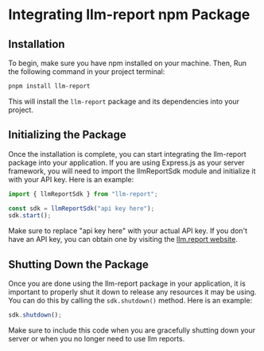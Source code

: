 # Integrating llm-report npm Package

## Installation

To begin, make sure you have npm installed on your machine. Then, Run the following command in your project terminal:

```bash
pnpm install llm-report
```

This will install the `llm-report` package and its dependencies into your project.

## Initializing the Package

Once the installation is complete, you can start integrating the llm-report package into your application. If you are using Express.js as your server framework, you will need to import the llmReportSdk module and initialize it with your API key. Here is an example:

```javascript
import { llmReportSdk } from "llm-report";

const sdk = llmReportSdk("api key here");
sdk.start();
```

Make sure to replace "api key here" with your actual API key. If you don't have an API key, you can obtain one by visiting the [llm.report website](https://llm.report/).

## Shutting Down the Package

Once you are done using the llm-report package in your application, it is important to properly shut it down to release any resources it may be using. You can do this by calling the `sdk.shutdown()` method. Here is an example:

```javascript
sdk.shutdown();
```

Make sure to include this code when you are gracefully shutting down your server or when you no longer need to use llm reports.
